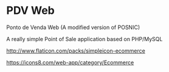 # PDV Web

Ponto de Venda Web (A modified version of POSNIC)

A really simple Point of Sale application based on PHP/MySQL


http://www.flaticon.com/packs/simpleicon-ecommerce

https://icons8.com/web-app/category/Ecommerce